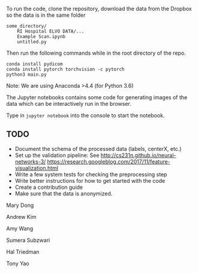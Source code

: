 To run the code, clone the repository, download the data from the Dropbox so
the data is in the same folder

```
some_directory/
    RI Hospital ELVO DATA/...
    Example Scan.ipynb
    untitled.py
```
 
Then run the following commands while
in the root directory of the repo.

```
conda install pydicom
conda install pytorch torchvision -c pytorch
python3 main.py
```

Note: We are using Anaconda >4.4 (for Python 3.6)

The Jupyter notebooks contains some code for generating images of
the data which can be interactively run in the browser.

Type in `jupyter notebook` into the console to start the notebook.


## TODO

* Document the schema of the processed data (labels, centerX, etc.)
* Set up the validation pipeline: See
    http://cs231n.github.io/neural-networks-3/
    https://research.googleblog.com/2017/11/feature-visualization.html
* Write a few system tests for checking the preprocessing step
* Write better instructions for how to get started with the code
* Create a contribution guide
* Make sure that the data is anonymized.

Mary Dong

Andrew Kim

Amy Wang

Sumera Subzwari

Hal Triedman

Tony Yao

